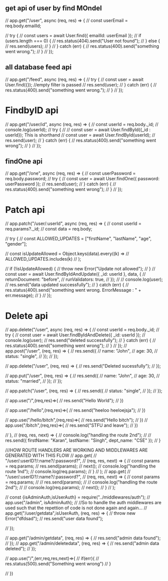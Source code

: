 ## get api of user by find MOndel
  // app.get("/user", async (req, res) => {
  //   const userEmail = req.body.emailId;
  
  //   try {
  //     const users = await User.find({ emailId: userEmail });
  //     if (users.length === 0) {
  //       res.status(404).send("User not found");
  //     } else {
  //       res.send(users);
  //     }
  //   } catch (err) {
  //     res.status(400).send("something went wrong.");
  //   }
  // });
  ## all database feed api
  // app.get("/feed", async (req, res) => {
  //   try {
  //     const user = await User.find({}); //empty filter is passed
  //     res.send(user);
  //   } catch (err) {
  //     res.status(400).send("something went wrong.");
  //   }
  // });
  # FindbyID api
  // app.get("/user/id", async (req, res) => {
  //   const userId = req.body._id;
  //   console.log(userId);
  //   try {
  //     // const user = await User.findById({_id : userId}); This is shorthand
  //     const user = await User.findById(userId);
  //     res.send(user);
  //   } catch (err) {
  //     res.status(400).send("something went wrong");
  //   }
  // });
  ## findOne api
  // app.get("/one", async (req, res) => {
  //   const userPassword = req.body.password;
  //   try {
  //     const user = await User.findOne({ password: userPassword });
  //     res.send(user);
  //   } catch (err) {
  //     res.status(400).send("something went wrong");
  //   }
  // });
  # Patch api
  // app.patch("/user/:userId", async (req, res) => {
  //   const userId = req.params?._id;
  //   const data = req.body;
  
  //   try {
  //     const ALLOWED_UPDATES = ["firstName", "lastName", "age", "gender"];
  
  //     const isUpdateAllowed = Object.keys(data).every((k) =>
  //       ALLOWED_UPDATES.includes(k)
  //     );
  
  //     if (!isUpdateAllowed) {
  //       throw new Error("Update not allowed");
  //     }
  //     const user = await User.findByIdAndUpdate({ _id: userId }, data, {
  //       returnDocument: "before",
  //       runValidators: true,
  //     });
  //     // console.log(user);
  //     res.send("data updated successfully");
  //   } catch (err) {
  //     res.status(400).send("something went wrong. ErrorMessage : " + err.message);
  //   }
  // });
 # Delete api
  // app.delete("/user", async (req, res) => {
  //   const userId = req.body._id;
  //   try {
  //     const user = await User.findByIdAndDelete({ _id: userId });
  //     console.log(user);
  //     res.send("deleted successfully");
  //   } catch (err) {
  //     res.status(400).send("something went wrong");
  //   }
  // });
  // app.post("/user", (req, res) => {
    //   res.send({
      //     name: "John",
//     age: 30,
//     status: "single",
//   });
// });

// app.delete("/user", (req, res) => {
//   res.send("Deleted sucessfully");
// });

// app.put("/user", (req, res) => {
//   res.send({
//     name: "John",
//     age: 30,
//     status: "married",
//   });
// });

// app.patch("/user", (req, res) => {
//   res.send({
//     status: "single",
//   });
// });

// app.use("/",(req,res)=>{
//     res.send("Hello World");
// })

// app.use("/hello",(req,res)=>{
//     res.send("heeloo  heeloejsja");
// })

// app.use("/hello/bitch",(req,res)=>{
//     res.send("Hello bitch");
// })
// app.use("/bitch",(req,res)=>{
//     res.send("STFU and leave");
// })

// },
// (req, res, next) => {
//   console.log("handling the route 2nd");
//  // res.send({ firstName: "Karan", lastName: "Singh", dept_name: "CSE" });
// }

///HOW ROUTE HANDLERS ARE WORKING AND MIDDLEWARES ARE GENERATED WITH THIS FLOW
// app.get(
//   "/user/:userID?/:name?/:password?",
//   (req, res, next) => {
//     const params = req.params;
//     res.send(params);
//     next();
//     console.log("handling the route 1nd");
//     console.log(req.params);
//   }
// );
// app.get(
//     "/user/:userID?/:name?/:password?",
//     (req, res, next) => {
//       const params = req.params;
//     //   res.send(params);
//     //   console.log("handling the route 2nd");
//     //   console.log(req.params);
//     next();
//     }
//   );

// const {isAdminAuth,isUserAuth} = require("../middlewares/auth");
// app.use("/admin", isAdminAuth);
// //So to handle the auth middlewares are used such that the repettion of code is not done again and again...
// app.get("/user/getdata",isUserAuth, (req, res) => {
//     throw new Error("dfdsad");
//     res.send("user data found");

//   });

// app.get("/admin/getdata", (req, res) => {
//     res.send("admin data found");
// });
// app.get("/admin/deletedata", (req, res) => {
//   res.send("admin data deleted");
// });

// app.use("/",(err,req,res,next)=>{
//     if(err){
//         res.status(500).send("Something went wrong")
//     }

// })